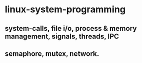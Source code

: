 # linux-system-programming
## system-calls, file i/o, process & memory management, signals, threads, IPC
## semaphore, mutex, network.
